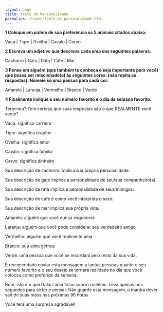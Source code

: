 ```yaml
---
layout: page
title: Teste de Personalidade
permalink: /humor/teste_de_personalidade.html
---
```


**1 Coloque em ordem de sua preferência os 5 animais citados abaixo:**

Vaca | Tigre | Ovelha | Cavalo | Cervo

**2 Escreva um adjetivo que descreva cada uma das seguintes palavras:**

Cachorro | Gato | Rata | Café | Mar

**3 Pense em alguém (que também te conheça e seja importante para você) que possa ser relacionado(a) às seguintes cores: (não repita as respostas). Nomeie só uma pessoa para cada cor:**

Amarelo	| Laranja | Vermelho | Branco | Verde

**4 Finalmente indique o seu número favorito e o dia da semana favorito.** 

Terminou? Tem certeza que suas respostas são o que REALMENTE você sente?

Vaca: significa carreira

Tigre: significa orgulho

Ovelha: significa amor

Cavalo: significa família

Cervo: significa dinheiro

Sua descrição de cachorro implica sua própria personalidade.

Sua descrição de gato implica a personalidade de seu/sua companheiro(a).

Sua descrição de rata implica a personalidade de seus inimigos.

Sua descrição de café é como você interpreta o sexo.

Sua descrição de mar implica sua própria vida.

Amarelo: alguém que você nunca esquecerá

Laranja: alguém que você pode considerar seu verdadeiro amigo

Vermelho: alguém que você realmente ama

Branco: sua alma gêmea

Verde: uma pessoa que você se recordará pelo resto da sua vida.

É recomendado enviar esta mensagem a tantas pessoas quanto o seu número favorito e o seu desejo se tornará realidade no dia que você colocou como preferido da semana.

Bom, isto é o que Dalai Lama falou sobre o milênio. Leva apenas uns segundos para se ler e pensar. Não guarde esta mensagem, o mantra dever sair de suas mãos nas próximas 96 horas.

Você terá uma surpresa agradável!